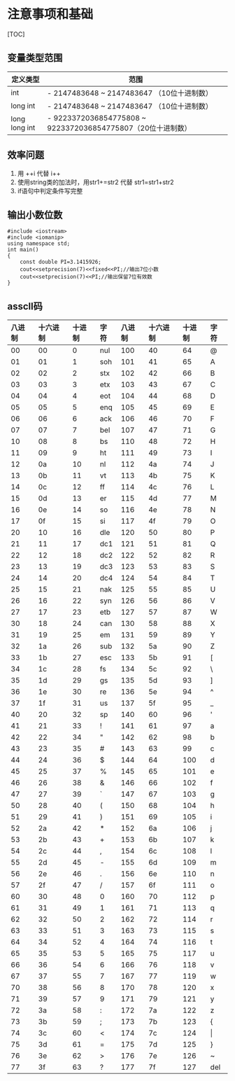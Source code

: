 # 注意事项和基础

[TOC]

## 变量类型范围

| 定义类型      | 范围                                                        |
| ------------- | ----------------------------------------------------------- |
| int           | \- 2147483648 ~ 2147483647 （10位十进制数）                 |
| long int      | \- 2147483648 ~ 2147483647 （10位十进制数）                 |
| long long int | - 9223372036854775808 ~ 9223372036854775807（20位十进制数） |

## 效率问题

1.  用  ++i  代替  i++
2.  使用string类的加法时，用str1+=str2  代替  str1=str1+str2
3.  if语句中判定条件写完整

## 输出小数位数

```
#include <iostream>
#include <iomanip>
using namespace std;
int main()
{
    const double PI=3.1415926;
    cout<<setprecision(7)<<fixed<<PI;//输出7位小数
    cout<<setprecision(7)<<PI;//输出保留7位有效数
}
```



## asscll码

| 八进制 | 十六进制 | 十进制 | 字符 | 八进制 | 十六进制 | 十进制 | 字符 |
| :----- | :------- | :----- | :--- | :----- | :------- | :----- | :--- |
| 00     | 00       | 0      | nul  | 100    | 40       | 64     | @    |
| 01     | 01       | 1      | soh  | 101    | 41       | 65     | A    |
| 02     | 02       | 2      | stx  | 102    | 42       | 66     | B    |
| 03     | 03       | 3      | etx  | 103    | 43       | 67     | C    |
| 04     | 04       | 4      | eot  | 104    | 44       | 68     | D    |
| 05     | 05       | 5      | enq  | 105    | 45       | 69     | E    |
| 06     | 06       | 6      | ack  | 106    | 46       | 70     | F    |
| 07     | 07       | 7      | bel  | 107    | 47       | 71     | G    |
| 10     | 08       | 8      | bs   | 110    | 48       | 72     | H    |
| 11     | 09       | 9      | ht   | 111    | 49       | 73     | I    |
| 12     | 0a       | 10     | nl   | 112    | 4a       | 74     | J    |
| 13     | 0b       | 11     | vt   | 113    | 4b       | 75     | K    |
| 14     | 0c       | 12     | ff   | 114    | 4c       | 76     | L    |
| 15     | 0d       | 13     | er   | 115    | 4d       | 77     | M    |
| 16     | 0e       | 14     | so   | 116    | 4e       | 78     | N    |
| 17     | 0f       | 15     | si   | 117    | 4f       | 79     | O    |
| 20     | 10       | 16     | dle  | 120    | 50       | 80     | P    |
| 21     | 11       | 17     | dc1  | 121    | 51       | 81     | Q    |
| 22     | 12       | 18     | dc2  | 122    | 52       | 82     | R    |
| 23     | 13       | 19     | dc3  | 123    | 53       | 83     | S    |
| 24     | 14       | 20     | dc4  | 124    | 54       | 84     | T    |
| 25     | 15       | 21     | nak  | 125    | 55       | 85     | U    |
| 26     | 16       | 22     | syn  | 126    | 56       | 86     | V    |
| 27     | 17       | 23     | etb  | 127    | 57       | 87     | W    |
| 30     | 18       | 24     | can  | 130    | 58       | 88     | X    |
| 31     | 19       | 25     | em   | 131    | 59       | 89     | Y    |
| 32     | 1a       | 26     | sub  | 132    | 5a       | 90     | Z    |
| 33     | 1b       | 27     | esc  | 133    | 5b       | 91     | [    |
| 34     | 1c       | 28     | fs   | 134    | 5c       | 92     | \    |
| 35     | 1d       | 29     | gs   | 135    | 5d       | 93     | ]    |
| 36     | 1e       | 30     | re   | 136    | 5e       | 94     | ^    |
| 37     | 1f       | 31     | us   | 137    | 5f       | 95     | _    |
| 40     | 20       | 32     | sp   | 140    | 60       | 96     | '    |
| 41     | 21       | 33     | !    | 141    | 61       | 97     | a    |
| 42     | 22       | 34     | "    | 142    | 62       | 98     | b    |
| 43     | 23       | 35     | #    | 143    | 63       | 99     | c    |
| 44     | 24       | 36     | $    | 144    | 64       | 100    | d    |
| 45     | 25       | 37     | %    | 145    | 65       | 101    | e    |
| 46     | 26       | 38     | &    | 146    | 66       | 102    | f    |
| 47     | 27       | 39     | `    | 147    | 67       | 103    | g    |
| 50     | 28       | 40     | (    | 150    | 68       | 104    | h    |
| 51     | 29       | 41     | )    | 151    | 69       | 105    | i    |
| 52     | 2a       | 42     | *    | 152    | 6a       | 106    | j    |
| 53     | 2b       | 43     | +    | 153    | 6b       | 107    | k    |
| 54     | 2c       | 44     | ,    | 154    | 6c       | 108    | l    |
| 55     | 2d       | 45     | -    | 155    | 6d       | 109    | m    |
| 56     | 2e       | 46     | .    | 156    | 6e       | 110    | n    |
| 57     | 2f       | 47     | /    | 157    | 6f       | 111    | o    |
| 60     | 30       | 48     | 0    | 160    | 70       | 112    | p    |
| 61     | 31       | 49     | 1    | 161    | 71       | 113    | q    |
| 62     | 32       | 50     | 2    | 162    | 72       | 114    | r    |
| 63     | 33       | 51     | 3    | 163    | 73       | 115    | s    |
| 64     | 34       | 52     | 4    | 164    | 74       | 116    | t    |
| 65     | 35       | 53     | 5    | 165    | 75       | 117    | u    |
| 66     | 36       | 54     | 6    | 166    | 76       | 118    | v    |
| 67     | 37       | 55     | 7    | 167    | 77       | 119    | w    |
| 70     | 38       | 56     | 8    | 170    | 78       | 120    | x    |
| 71     | 39       | 57     | 9    | 171    | 79       | 121    | y    |
| 72     | 3a       | 58     | :    | 172    | 7a       | 122    | z    |
| 73     | 3b       | 59     | ;    | 173    | 7b       | 123    | {    |
| 74     | 3c       | 60     | <    | 174    | 7c       | 124    | \|   |
| 75     | 3d       | 61     | =    | 175    | 7d       | 125    | }    |
| 76     | 3e       | 62     | >    | 176    | 7e       | 126    | ~    |
| 77     | 3f       | 63     | ?    | 177    | 7f       | 127    | del  |

